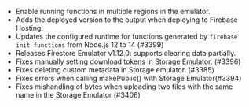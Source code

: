 - Enable running functions in multiple regions in the emulator.
- Adds the deployed version to the output when deploying to Firebase Hosting.
- Updates the configured runtime for functions generated by `firebase init functions` from Node.js 12 to 14 (#3399)
- Releases Firestore Emulator v1.12.0: supports clearing data partially.
- Fixes manually setting download tokens in Storage Emulator. (#3396)
- Fixes deleting custom metadata in Storage emulator. (#3385)
- Fixes errors when calling makePublic() with Storage Emulator(#3394)
- Fixes mishandling of bytes when uploading two files with the same name in the Storage Emulator (#3406)

